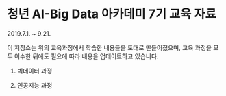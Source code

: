 # 청년 AI-Big Data 아카데미 7기 교육 자료
2019.7.1. ~ 9.21.

이 저장소는 위의 교육과정에서 학습한 내용들을 토대로 만들어졌으며, 교육 과정을 모두 이수한 뒤에도 필요에 따라 내용을 업데이트하고 있습니다.

1. 빅데이터 과정

2. 인공지능 과정

